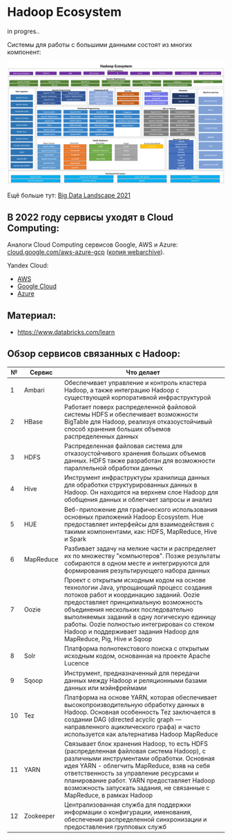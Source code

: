 # Hadoop Ecosystem

in progres..

Системы для работы с большими данными состоят из многих компонент:

<img width="1000" alt="image" src="pic/hadoop-ecosystem.png">

Ещё больше тут: [Big Data Landscape 2021](https://cloud.mail.ru/public/xqZH/yE4cb94e1)

## В 2022 году сервисы уходят в Cloud Computing:

Аналоги Cloud Computing сервисов Google, AWS и Azure: [cloud.google.com/aws-azure-gcp](https://cloud.google.com/free/docs/aws-azure-gcp-service-comparison) ([копия webarchive](https://web.archive.org/web/20221005003812/https://cloud.google.com/free/docs/aws-azure-gcp-service-comparison)).

Yandex Cloud:
- [AWS](https://cloud.yandex.com/en/docs/overview/platform-comparison/aws)
- [Google Cloud](https://cloud.yandex.com/en/docs/overview/platform-comparison/gcp)
- [Azure](https://cloud.yandex.com/en/docs/overview/platform-comparison/azure)

## Материал:

- https://www.databricks.com/learn

## Обзор сервисов связанных с Hadoop:

№  | Сервис    | Что делает
---|-----------|--------------------
1  | Ambari	   | Обеспечивает управление и контроль кластера Hadoop, а также интеграцию Hadoop с существующей корпоративной инфраструктурой
2  | HBase	   | Работает поверх распределенной файловой системы HDFS и обеспечивает возможности BigTable для Hadoop, реализуя отказоустойчивый способ хранения больших объемов распределенных данных
3  | HDFS	     | Распределенная файловая система для отказоустойчивого хранения больших объемов данных. HDFS также разработан для возможности параллельной обработки данных
4	 | Hive	     | Инструмент инфраструктуры хранилища данных для обработки структурированных данных в Hadoop. Он находится на верхнем слое Hadoop для обобщения данных и облегчает запросы и анализ
5	 | HUE	     | Веб-приложение для графического использования основных приложений Hadoop Ecosystem. Hue предоставляет интерфейсы для взаимодействия с такими компонентами, как: HDFS, MapReduce, Hive и Spark
6	 | MapReduce | Разбивает задачу на мелкие части и распределяет их по множеству "компьютеров". Позже результаты собираются в одном месте и интегрируются для формирования результирующего набора данных
7	 | Oozie	   | Проект с открытым исходным кодом на основе технологии Java, упрощающий процесс создания потоков работ и координацию заданий. Oozie предоставляет принципиальную возможность объединения нескольких последовательно выполняемых заданий в одну логическую единицу работы. Oozie полностью интегрирован со стеком Hadoop и поддерживает задания Hadoop для MapReduce, Pig, Hive и Sqoop
8	 | Solr	     | Платформа полнотекстового поиска с открытым исходным кодом, основанная на проекте Apache Lucence
9  | Sqoop	   | Инструмент, предназначенный для передачи данных между Hadoop и реляционными базами данных или мэйнфреймами
10 | Tez	     | Платформа на основе YARN, которая обеспечивает высокопроизводительную обработку данных в Hadoop. Основная особенность Tez заключается в создании DAG (directed acyclic graph — направленного ациклического графа) и часто используется как альтернатива Hadoop MapReduce
11 | YARN	     | Связывает блок хранения Hadoop, то есть HDFS (распределенная файловая система Hadoop), с различными инструментами обработки. Основная идея YARN - облегчить MapReduce, взяв на себя ответственность за управление ресурсами и планирование работ. YARN предоставляет Hadoop возможность запускать задания, не связанные с MapReduce, в рамках Hadoop
12 | Zookeeper | Централизованная служба для поддержки информации о конфигурации, именования, обеспечения распределенной синхронизации и предоставления групповых служб
